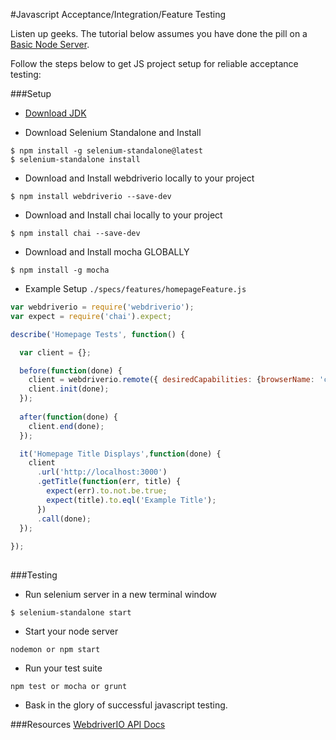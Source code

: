 #Javascript Acceptance/Integration/Feature Testing

Listen up geeks. The tutorial below assumes you have done the pill on a
[Basic Node Server](https://github.com/makersacademy/course/blob/master/node/basic_node_server.md).

Follow the steps below to get JS project setup for reliable acceptance testing:

###Setup

- [Download JDK](http://www.oracle.com/technetwork/java/javase/downloads/jdk8-downloads-2133151.html)

- Download Selenium Standalone and Install
```
$ npm install -g selenium-standalone@latest
$ selenium-standalone install
```
- Download and Install webdriverio locally to your project
```
$ npm install webdriverio --save-dev
```
- Download and Install chai locally to your project
```
$ npm install chai --save-dev
```
- Download and Install mocha GLOBALLY 
```
$ npm install -g mocha 
```
- Example Setup
`./specs/features/homepageFeature.js`

```javascript
var webdriverio = require('webdriverio');
var expect = require('chai').expect;

describe('Homepage Tests', function() {

  var client = {};

  before(function(done) {
    client = webdriverio.remote({ desiredCapabilities: {browserName: 'chrome'}   });
    client.init(done);
  });
 
  after(function(done) {
    client.end(done);
  });

  it('Homepage Title Displays',function(done) {
    client
      .url('http://localhost:3000')
      .getTitle(function(err, title) {
        expect(err).to.not.be.true;
        expect(title).to.eql('Example Title');
      }) 
      .call(done);
  });
   
});
 
```

###Testing

- Run selenium server in a new terminal window
```
$ selenium-standalone start
```
- Start your node server
```
nodemon or npm start
```
- Run your test suite
```
npm test or mocha or grunt
```
- Bask in the glory of successful javascript testing.

###Resources
[WebdriverIO API Docs](http://www.webdriver.io/api.html)

